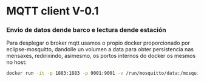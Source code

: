 # MQTT client V-0.1

### Envio de datos dende barco e lectura dende estación

Para desplegar o broker mqtt usamos o propio docker proporcionado por eclipse-mosquitto, dandolle un volumen a data para obter persistencia nas mensaxes, redirixindo, asimesmo, os portos internos do docker os mesmos no host:

``` bash
docker run -it -p 1883:1883 -p 9001:9001 -v /run/mosquitto/data:/mosquitto/data -v /mosquitto/log eclipse-mosquitto
```